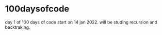 # 100daysofcode
day 1 of 100 days of code start on 14 jan 2022. will be studing recursion and backtraking. 
